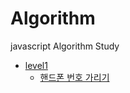 # Algorithm
javascript Algorithm Study

- [level1](https://github.com/kimnamsun/Algorithm/tree/master/level1)
  - [핸드폰 번호 가리기](https://github.com/kimnamsun/Algorithm/blob/master/level1/%ED%95%B8%EB%93%9C%ED%8F%B0%20%EB%B2%88%ED%98%B8%20%EA%B0%80%EB%A6%AC%EA%B8%B0.js)
